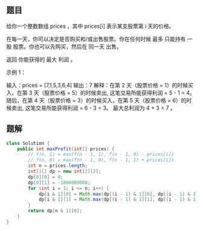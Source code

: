 ## 题目
给你一个整数数组 prices ，其中 prices[i] 表示某支股票第 i 天的价格。

在每一天，你可以决定是否购买和/或出售股票。你在任何时候 最多 只能持有 一股 股票。你也可以先购买，然后在 同一天 出售。

返回 你能获得的 最大 利润 。



示例 1：

输入：prices = [7,1,5,3,6,4]
输出：7
解释：在第 2 天（股票价格 = 1）的时候买入，在第 3 天（股票价格 = 5）的时候卖出, 这笔交易所能获得利润 = 5 - 1 = 4。
随后，在第 4 天（股票价格 = 3）的时候买入，在第 5 天（股票价格 = 6）的时候卖出, 这笔交易所能获得利润 = 6 - 3 = 3。
最大总利润为 4 + 3 = 7 。

## 题解
```java
class Solution {
    public int maxProfit(int[] prices) {
        // f(n, 1) = max(f(n - 1, 1), f(n - 1, 0) - prices[i])
        // f(n, 0) = max(f(n - 1, 0), f(n - 1, 1) + prices[i])
        int n = prices.length;
        int[][] dp = new int[2][2];
        dp[0][0] = 0;
        dp[0][1] = -1000000000;
        for (int i = 1; i <= n; i++) {
            dp[i & 1][0] = Math.max(dp[(i - 1) & 1][0], dp[(i - 1) & 1][1] + prices[i - 1]);
            dp[i & 1][1] = Math.max(dp[(i - 1) & 1][1], dp[(i - 1) & 1][0] - prices[i - 1]);
        }
        return dp[n & 1][0];
    }
}
```
